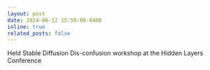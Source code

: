 ```yaml
---
layout: post
date: 2024-06-12 15:59:00-0400
inline: true
related_posts: false
---
```


Held Stable Diffusion Dis-confusion workshop at the Hidden Layers Conference